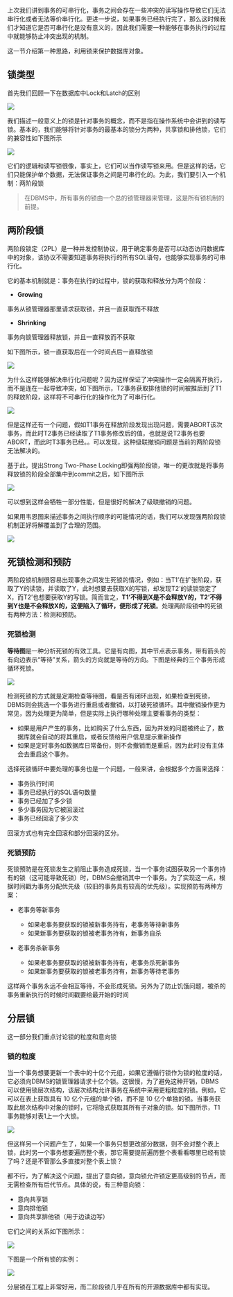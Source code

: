 上次我们讲到事务的可串行化，事务之间会存在一些冲突的读写操作导致它们无法串行化或者无法等价串行化。更进一步说，如果事务已经执行完了，那么这时候我们才知道它是否可串行化是没有意义的，因此我们需要一种能够在事务执行的过程中就能够防止冲突出现的机制。

这一节介绍第一种思路，利用锁来保护数据库对象。

## 锁类型

首先我们回顾一下在数据库中Lock和Latch的区别

![](http://1.14.100.228:8002/images/2022/06/24/20220624160153.png)

我们描述一般意义上的锁是针对事务的概念，而不是指在操作系统中会讲到的读写锁。基本的，我们能够将针对事务的最基本的锁分为两种，共享锁和排他锁，它们的兼容性如下图所示

![](http://1.14.100.228:8002/images/2022/06/24/20220624160443.png)

它们的逻辑和读写锁很像，事实上，它们可以当作读写锁来用。但是这样的话，它们只能保护单个数据，无法保证事务之间是可串行化的。为此，我们要引入一个机制：两阶段锁

> 在DBMS中，所有事务的锁由一个总的锁管理器来管理，这是所有锁机制的前提。

## 两阶段锁

两阶段锁定（2PL）是一种并发控制协议，用于确定事务是否可以动态访问数据库中的对象，该协议不需要知道事务将执行的所有SQL语句，也能够实现事务的可串行化。

它的基本机制就是：事务在执行的过程中，锁的获取和释放分为两个阶段：

* **Growing**

事务从锁管理器那里请求获取锁，并且一直获取而不释放

* **Shrinking**

事务向锁管理器释放锁，并且一直释放而不获取

如下图所示，锁一直获取后在一个时间点后一直释放锁

![](http://1.14.100.228:8002/images/2022/06/24/20220624161708.png)

为什么这样能够解决串行化问题呢？因为这样保证了冲突操作一定会隔离开执行，而不是连在一起导致冲突，如下图所示，T2事务获取排他锁的时间被推后到了T1的释放阶段，这样将不可串行化的操作化为了可串行化。

![](http://1.14.100.228:8002/images/2022/06/24/20220624163034.png)

但是这样还有一个问题，假如T1事务在释放阶段发现出现问题，需要ABORT该次事务，而此时T2事务已经读取了T1事务修改后的值，也就是说T2事务也要ABORT，而此时T3事务已经。。可以发现，这种级联撤销问题是当前的两阶段锁无法解决的。

基于此，提出Strong Two-Phase Locking即强两阶段锁，唯一的更改就是将事务释放锁的阶段全部集中到commit之后，如下图所示

![](http://1.14.100.228:8002/images/2022/06/24/20220624163829.png)

可以想到这样会牺牲一部分性能，但是很好的解决了级联撤销的问题。

如果用韦恩图来描述事务之间执行顺序的可能情况的话，我们可以发现强两阶段锁机制正好将解覆盖到了合理的范围。

![](http://1.14.100.228:8002/images/2022/06/24/20220624164051.png)

## 死锁检测和预防

两阶段锁机制很容易出现事务之间发生死锁的情况，例如：当T1’在扩张阶段，获取了Y的读锁，并读取了Y，此时想要去获取X的写锁，却发现T2’的读锁锁定了X，而T2’也想要获取Y的写锁。简而言之，**T1’不得到X是不会释放Y的，T2’不得到Y也是不会释放X的，这便陷入了循环，便形成了死锁**。处理两阶段锁中的死锁有两种方法：检测和预防。

### 死锁检测

**等待图**是一种分析死锁的有效工具。它是有向图，其中节点表示事务，带有箭头的有向边表示“等待”关系，箭头的方向就是等待的方向。下图是经典的三个事务形成循环死锁。

![](http://1.14.100.228:8002/images/2022/06/24/20220624164716.png)

检测死锁的方式就是定期检查等待图，看是否有闭环出现，如果检查到死锁，DBMS则会挑选一个事务进行重启或者撤销，以打破死锁循环。其中撤销操作更为常见，因为处理更为简单，但是实际上执行哪种处理主要看事务的类型：

* 如果是用户产生的事务，比如购买了什么东西，因为并发的问题被终止了，数据库就会自动的将其重启，或者反馈给用户信息提示重新操作
* 如果是定时事务如数据库日常备份，则不会撤销而是重启，因为此时没有主体会去重启这个事务。

选择死锁循环中要处理的事务也是一个问题，一般来讲，会根据多个方面来选择：

* 事务执行时间
* 事务已经执行的SQL语句数量
* 事务已经加了多少锁
* 多少事务因为它被回滚过
* 事务已经回滚了多少次

回滚方式也有完全回滚和部分回滚的区分。

### 死锁预防

死锁预防是在死锁发生之前阻止事务造成死锁，当一个事务试图获取另一个事务持有的锁（这可能导致死锁）时，DBMS会撤销其中一个事务。为了实现这一点，根据时间戳为事务分配优先级（较旧的事务具有较高的优先级）。实现预防有两种方案：

* 老事务等新事务
  * 如果老事务要获取的锁被新事务持有，老事务等待新事务
  * 如果新事务要获取的锁被老事务持有，新事务自杀

* 老事务杀新事务
  * 如果老事务要获取的锁被新事务持有，老事务杀死新事务
  * 如果新事务要获取的锁被老事务持有，新事务等待老事务

这样两个事务永远不会相互等待，不会形成死锁。另外为了防止饥饿问题，被杀的事务重新执行的时候时间戳要给最开始的时间

## 分层锁

这一部分我们重点讨论锁的粒度和意向锁

### 锁的粒度

当一个事务想要更新一个表中的十亿个元组，如果它遵循行锁作为锁的粒度的话，它必须向DBMS的锁管理器请求十亿个锁。这很慢，为了避免这种开销，DBMS 可以使用锁层次结构，该层次结构允许事务在系统中采用更粗粒度的锁。例如，它可以在表上获取具有 10 亿个元组的单个锁，而不是 10 亿个单独的锁。当事务获取此层次结构中对象的锁时，它将隐式获取其所有子对象的锁。如下图所示，T1事务能够对表1上一个大锁。

![](http://1.14.100.228:8002/images/2022/06/24/20220624170136.png)

但这样另一个问题产生了，如果一个事务只想更改部分数据，则不会对整个表上锁，此时另一个事务想要遍历整个表，那它需要提前遍历整个表看看哪里已经有锁了吗？还是不管那么多直接对整个表上锁？

都不行，为了解决这个问题，提出了意向锁，意向锁允许锁定更高级别的节点，而无需检查所有后代节点。具体的说，有三种意向锁：

* 意向共享锁
* 意向排他锁
* 意向共享排他锁（用于边读边写）

它们之间的关系如下图所示：

![](http://1.14.100.228:8002/images/2022/06/24/20220624174406.png)

下图是一个所有锁的实例：

![](http://1.14.100.228:8002/images/2022/06/24/20220624174655.png)

分层锁在工程上非常好用，而二阶段锁几乎在所有的开源数据库中都有实现。





































